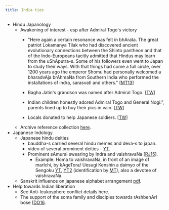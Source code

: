 ```yaml
---
title: India ties
---
```

- Hindu Japanology
    - Awakening of interest - esp after Admiral Togo's victory
        - "Here again a certain resonance was felt in bhArata. The great patriot Lokamanya Tilak who had discovered ancient evolutionary connections between the Shinto pantheon and that of the Indo-Europeans tacitly admitted that Hindus may learn from the uShAputra-s. Some of his followers even went to Japan to study their ways. With that things had come a full circle, over 1200 years ago the emperor Shomu had personally welcomed a bharadvAja brAhmaNa from Southern India who performed the installations of indra, sarasvatI and others." \[[MT13](https://manasataramgini.wordpress.com/2013/08/15/the-moment-of-silence/)\]
        - Bagha Jatin's grandson was named after Admiral Togo. \[[TW](https://twitter.com/Rjrasva/status/873117347237601280)\]
        
        - Indian children honestly adored Admiral Togo and General Nogi.”, parents lined up to buy their pics in vain. \[[TW](https://twitter.com/Rjrasva/status/873117347237601280)\]
        - Locals donated to help Japanese soldiers. \[[TW](https://twitter.com/Rjrasva/status/519832220811661312)\]
    - Archive reference collection [here](https://archive.org/details/AntiForeignismAndWesternLearningInEarlyModernJapan).
- Japanese Indology
    - Japanese hindu deities
        - bauddha-s carried several hindu memes and deva-s to japan.
        - video of several prominent deities - [YT](https://www.youtube.com/watch?v=8WaenzbSJwk).
        - Prominent sAmurai swearing by Indra and vaishravaNa \[[RJ15](https://twitter.com/Rjrasva/status/630344370999459840)\].
            - Example: Homa to vaishravaNa, in front of an image of marIchi, by kAgeTora/ Uesugi Kenshin a daimyo of the Sengoku [YT](https://www.youtube.com/watch?v=n4AV_Gv_59k&feature=youtu.be), [YT2](https://www.youtube.com/watch?v=QrriW9gFXsk) (identification by [MT](https://twitter.com/yenkak/status/630249442613051392)), also a devotee of vaishravaNa.
    - Sanskrit influence on japanese alphabet arrangement [pdf](http://files.eric.ed.gov/fulltext/ED043872.pdf).
- Help towards Indian liberation
    - See Anti-leukosphere conflict details here.
    - The support of the soma family and disciples towards rAshbehArI bose \[[DO16](http://www.dailyo.in/politics/rashbehari-bose-indian-freedom-struggle-japan-british-raj-tosiko-soma-bose/story/1/10005.html).